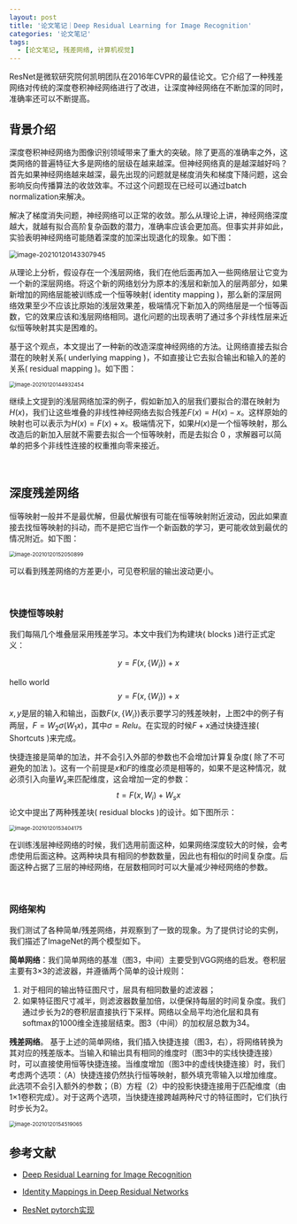 ```yaml
---
layout: post
title: '论文笔记｜Deep Residual Learning for Image Recognition'
categories: '论文笔记'
tags:
  - [论文笔记, 残差网络, 计算机视觉]
---
```


ResNet是微软研究院何凯明团队在2016年CVPR的最佳论文。它介绍了一种残差网络对传统的深度卷积神经网络进行了改进，让深度神经网络在不断加深的同时，准确率还可以不断提高。

## 背景介绍

深度卷积神经网络为图像识别领域带来了重大的突破。除了更高的准确率之外，这类网络的普遍特征大多是网络的层级在越来越深。但神经网络真的是越深越好吗？首先如果神经网络越来越深，最先出现的问题就是梯度消失和梯度下降问题，这会影响反向传播算法的收敛效率。不过这个问题现在已经可以通过batch normalization来解决。

解决了梯度消失问题，神经网络可以正常的收敛。那么从理论上讲，神经网络深度越大，就越有拟合高阶复杂函数的潜力，准确率应该会更加高。但事实并非如此，实验表明神经网络可能随着深度的加深出现退化的现象。如下图：

<img src="https://ysyisyourbrother.github.io/images/posts_img/ResNetv1/image-20210120143307945.png" alt="image-20210120143307945" style="zoom:87%;" />

从理论上分析，假设存在一个浅层网络，我们在他后面再加入一些网络层让它变为一个新的深层网络。将这个新的网络划分为原本的浅层和新加入的层两部分，如果新增加的网络层能被训练成一个恒等映射( identity mapping )，那么新的深层网络效果至少不应该比原始的浅层效果差，极端情况下新加入的网络层是一个恒等函数，它的效果应该和浅层网络相同。退化问题的出现表明了通过多个非线性层来近似恒等映射其实是困难的。

基于这个观点，本文提出了一种新的改造深度神经网络的方法。让网络直接去拟合潜在的映射关系( underlying mapping )，不如直接让它去拟合输出和输入的差的关系( residual mapping )。如下图：

<img src="https://ysyisyourbrother.github.io/images/posts_img/ResNetv1/image-20210120144932454.png" alt="image-20210120144932454" style="zoom: 67%;" />

继续上文提到的浅层网络加深的例子，假如新加入的层我们要拟合的潜在映射为$H(x)$，我们让这些堆叠的非线性神经网络去拟合残差$F(x)=H(x)-x$。这样原始的映射也可以表示为$H(x)=F(x)+x$。极端情况下，如果$H(x)$是一个恒等映射，那么改造后的新加入层就不需要去拟合一个恒等映射，而是去拟合 $0$ ，求解器可以简单的把多个非线性连接的权重推向零来接近。

<br>

## 深度残差网络

恒等映射一般并不是最优解，但最优解很有可能在恒等映射附近波动，因此如果直接去找恒等映射的抖动，而不是把它当作一个新函数的学习，更可能收敛到最优的情况附近。如下图：

<img src="https://ysyisyourbrother.github.io/images/posts_img/ResNetv1/image-20210120152050899.png" alt="image-20210120152050899" style="zoom: 67%;" />

可以看到残差网络的方差更小，可见卷积层的输出波动更小。

<br>

### 快捷恒等映射

我们每隔几个堆叠层采用残差学习。本文中我们为构建块( blocks )进行正式定义：

$$y=F(x,\{W_i\})+x$$

hello world
$$
y=F(x,\{W_i\})+x
$$
$x,y$是层的输入和输出，函数$F(x,\{W_i\})$表示要学习的残差映射，上图2中的例子有两层，$F=W_2\sigma(W_1x)$，其中$\sigma = Relu$。在实现的时候$F+x$通过快捷连接( Shortcuts )来完成。

快捷连接是简单的加法，并不会引入外部的参数也不会增加计算复杂度( 除了不可避免的加法 )。这有一个前提是$x$和$F$的维度必须是相等的，如果不是这种情况，就必须引入向量$W_s$来匹配维度，这会增加一定的参数：
$$
t=F(x,W_i)+W_sx
$$
论文中提出了两种残差块( residual blocks )的设计。如下图所示：

<img src="https://ysyisyourbrother.github.io/images/posts_img/ResNetv1/image-20210120153404175.png" alt="image-20210120153404175" style="zoom:67%;" />

在训练浅层神经网络的时候，我们选用前面这种，如果网络深度较大的时候，会考虑使用后面这种。这两种块具有相同的参数数量，因此也有相似的时间复杂度。后面这种占据了三层的神经网络，在层数相同时可以大量减少神经网络的参数。

<br>

### 网络架构

我们测试了各种简单/残差网络，并观察到了一致的现象。为了提供讨论的实例，我们描述了ImageNet的两个模型如下。

**简单网络**：我们简单网络的基准（图3，中间）主要受到VGG网络的启发。卷积层主要有3×3的滤波器，并遵循两个简单的设计规则：

1. 对于相同的输出特征图尺寸，层具有相同数量的滤波器；
2. 如果特征图尺寸减半，则滤波器数量加倍，以便保持每层的时间复杂度。我们通过步长为2的卷积层直接执行下采样。网络以全局平均池化层和具有softmax的1000维全连接层结束。图3（中间）的加权层总数为34。

**残差网络**。 基于上述的简单网络，我们插入快捷连接（图3，右），将网络转换为其对应的残差版本。当输入和输出具有相同的维度时（图3中的实线快捷连接）时，可以直接使用恒等快捷连接。当维度增加（图3中的虚线快捷连接）时，我们考虑两个选项：（A）快捷连接仍然执行恒等映射，额外填充零输入以增加维度。此选项不会引入额外的参数；（B）方程（2）中的投影快捷连接用于匹配维度（由1×1卷积完成）。对于这两个选项，当快捷连接跨越两种尺寸的特征图时，它们执行时步长为2。

<img src="https://ysyisyourbrother.github.io/images/posts_img/ResNetv1/image-20210120154519065.png" alt="image-20210120154519065" style="zoom:67%;" />

<br>

## 参考文献

- [Deep Residual Learning for Image Recognition](https://link.zhihu.com/?target=https%3A//arxiv.org/pdf/1512.03385.pdf)

- [Identity Mappings in Deep Residual Networks](https://link.zhihu.com/?target=https%3A//arxiv.org/pdf/1603.05027v3.pdf)

- [ResNet pytorch实现](https://www.cnblogs.com/wzyuan/p/9880342.html)

